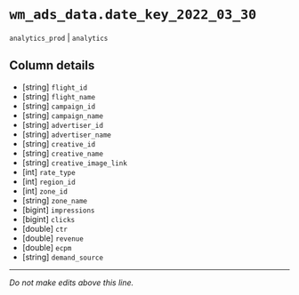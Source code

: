 # `wm_ads_data.date_key_2022_03_30`
`analytics_prod` | `analytics`

## Column details
* [string]    `flight_id`
* [string]    `flight_name`
* [string]    `campaign_id`
* [string]    `campaign_name`
* [string]    `advertiser_id`
* [string]    `advertiser_name`
* [string]    `creative_id`
* [string]    `creative_name`
* [string]    `creative_image_link`
* [int]       `rate_type`
* [int]       `region_id`
* [int]       `zone_id`
* [string]    `zone_name`
* [bigint]    `impressions`
* [bigint]    `clicks`
* [double]    `ctr`
* [double]    `revenue`
* [double]    `ecpm`
* [string]    `demand_source`

-------------------------------------------------------------------------------
*Do not make edits above this line.*

